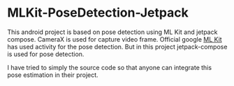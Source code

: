 # MLKit-PoseDetection-Jetpack
This android project is based on pose detection using ML Kit and jetpack compose. CameraX is used for capture video frame. Official google [ML Kit](https://developers.google.com/ml-kit/vision/pose-detection/android) has used activity for the pose detection. But in this project jetpack-compose is used for pose detection.

I have tried to simply the source code so that anyone can integrate this pose estimation in their project.

